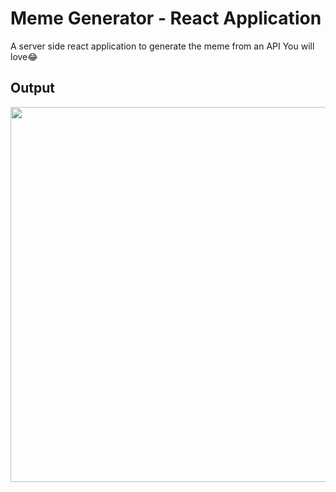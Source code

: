 # Meme Generator - React Application

A server side react application to generate the meme from an API You will love😂

## Output

<img src="https://user-images.githubusercontent.com/56271682/164960572-250093dd-4718-433f-9733-3aebf1a96fc1.png" width="600" height="600">
